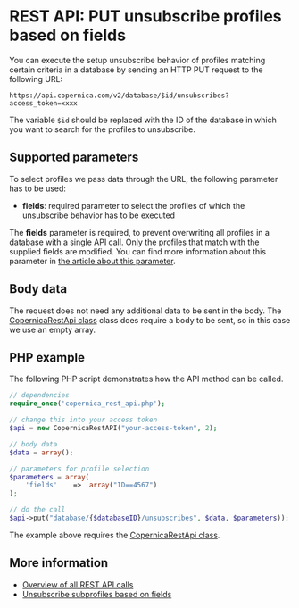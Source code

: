 # REST API: PUT unsubscribe profiles based on fields

You can execute the setup unsubscribe behavior of profiles matching certain criteria in a database 
by sending an HTTP PUT request to the following URL:

`https://api.copernica.com/v2/database/$id/unsubscribes?access_token=xxxx`

The variable `$id` should be replaced with the ID of the database in which you want to search for the profiles to unsubscribe.

## Supported parameters

To select profiles we pass data through the URL, the following parameter has to be used:

* **fields**: required parameter to select the profiles of which the unsubscribe behavior has to be executed

The **fields** parameter is required, to prevent overwriting all profiles in a
database with a single API call. Only the profiles that match with the supplied
fields are modified. You can find more information about this parameter in
[the article about this parameter](./rest-fields-parameter.md).

## Body data

The request does not need any additional data to be sent in the body. The [CopernicaRestApi class](rest-php) class does require a body to be sent, so in this case we use an empty array.


## PHP example

The following PHP script demonstrates how the API method can be called.

```php
// dependencies
require_once('copernica_rest_api.php');

// change this into your access token
$api = new CopernicaRestAPI("your-access-token", 2);

// body data
$data = array();

// parameters for profile selection
$parameters = array(
    'fields'    =>  array("ID==4567")
);

// do the call
$api->put("database/{$databaseID}/unsubscribes", $data, $parameters));
```

The example above requires the [CopernicaRestApi class](rest-php).

## More information

* [Overview of all REST API calls](rest-api)
* [Unsubscribe subprofiles based on fields](rest-put-collection-unsubscribes)